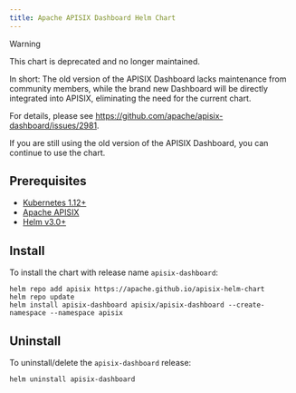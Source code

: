 ```yaml
---
title: Apache APISIX Dashboard Helm Chart
---
```


<!--
#
# Licensed to the Apache Software Foundation (ASF) under one or more
# contributor license agreements.  See the NOTICE file distributed with
# this work for additional information regarding copyright ownership.
# The ASF licenses this file to You under the Apache License, Version 2.0
# (the "License"); you may not use this file except in compliance with
# the License.  You may obtain a copy of the License at
#
#     http://www.apache.org/licenses/LICENSE-2.0
#
# Unless required by applicable law or agreed to in writing, software
# distributed under the License is distributed on an "AS IS" BASIS,
# WITHOUT WARRANTIES OR CONDITIONS OF ANY KIND, either express or implied.
# See the License for the specific language governing permissions and
# limitations under the License.
#
-->

> [!WARNING]
> This chart is deprecated and no longer maintained.
>
> In short:
> The old version of the APISIX Dashboard lacks maintenance from community members,
> while the brand new Dashboard will be directly integrated into APISIX,
> eliminating the need for the current chart.
>
> For details, please see <https://github.com/apache/apisix-dashboard/issues/2981>.
>
> If you are still using the old version of the APISIX Dashboard,
> you can continue to use the chart.

## Prerequisites

- [Kubernetes 1.12+](https://kubernetes.io/docs/setup/)
- [Apache APISIX](https://apisix.apache.org/docs/apisix/installation-guide/)
- [Helm v3.0+](https://helm.sh/docs/intro/quickstart/#install-helm)

## Install

To install the chart with release name `apisix-dashboard`:

```shell
helm repo add apisix https://apache.github.io/apisix-helm-chart
helm repo update
helm install apisix-dashboard apisix/apisix-dashboard --create-namespace --namespace apisix
```

## Uninstall

To uninstall/delete the `apisix-dashboard` release:

```shell
helm uninstall apisix-dashboard
```
